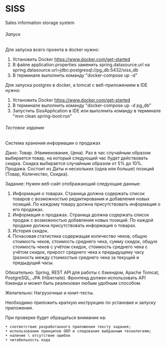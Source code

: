 # SISS
Sales information storage system

###### Запуск

Для запуска всего проекта в docker нужно:
1. Установить Docker https://www.docker.com/get-started 
2. В файле application.properties заменить spring.datasource.url на spring.datasource.url=jdbc:postgresql://pg_db:5432/siss_db
3. В терминале выполнить команду "docker-compose up -d"

Для запуска postgres в docker, а tomcat с веб-приложением в IDE нужно:
1. Установить Docker https://www.docker.com/get-started
2. В терминале выполнить команду "docker-compose up -d pg_db"
3. Запустить SissApplication в IDE или выполнить команду в терминале "mvn clean spring-boot:run"

###### Тестовое задание

Система хранения информации о продажах

Дано:
Товар. (Наименование, Цена). Раз в час случайным образом выбирается товар, на который следующий час будет действовать скидка. Скидка выбирается случайным образом от 5% до 10%.
Продажа. Состоит из Даты и нескольких (одна или больше) позиций (Товар, Количество, Скидка).

Задание:
Нужен веб-сайт отображающий следующие данные:
1. Информация о товарах. Страница должна содержать список товаров с возможностью редактирования и добавления новых позиций. По каждому товару должна присутствовать информация о его продажах.
2. Информация о продажах. Страница должна содержать список продаж с возможностью добавления новых позиций. По каждой продаже должна присутствовать информация о товарах.
3. История скидок.
4. Почасовая статистика содержащая количество чеков, общую стоимость чеков, стоимость среднего чека, сумму скидок, общую стоимость чеков с учётом скидок, стоимость среднего чека с учётом скидок, прирост среднего чека к предыдущему часу (разность между стоимостью среднего чека за текущий и предыдущий часы.

Обязательно: Spring, REST API для работы с бэкендом, Apache Tomcat, PostgreSQL, JPA (Hibernate).
Фронтенд должен использовать API бэкенда и может быть реализован любым удобным способом.

Желательно: Нагрузочные и юнит-тесты.

Необходимо приложить краткую инструкцию по установке и запуску приложения.

При проверке будет обращаться внимание на:

    • соответствие разработанного приложения тексту задания;
    • использование принципов ООП и следование выбранным технологиям;
    • наличие \ отсутствие ошибок
    • читабельность кода